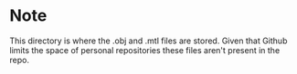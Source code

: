 # Note

This directory is where the .obj and .mtl files are stored. Given that Github limits the space of personal repositories these files aren't present in the repo.


